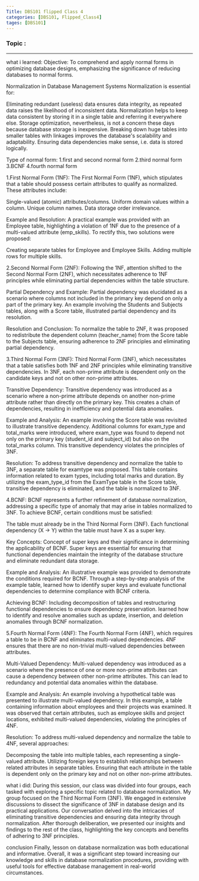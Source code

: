 ```yaml
---
Title: DBS101 flipped Class 4
categories: [DBS101, Flipped_Class4]
tages: [DBS101]
---
```


### Topic : 
----

what i learned:
Objective: To comprehend and apply normal forms in optimizing database designs, emphasizing the significance of reducing databases to normal forms.

Normalization in Database Management Systems
Normalization is essential for:

Eliminating redundant (useless) data ensures data integrity, as repeated data raises the likelihood of inconsistent data.
Normalization helps to keep data consistent by storing it in a single table and referring it everywhere else.
Storage optimization, nevertheless, is not a concern these days because database storage is inexpensive.
Breaking down huge tables into smaller tables with linkages improves the database's scalability and adaptability.
Ensuring data dependencies make sense, i.e. data is stored logically.

Type of normal form:
1.first and second normal form
2.third normal form
3.BCNF
4.fourth normal form


1.First Normal Form (1NF):
The First Normal Form (1NF), which stipulates that a table should possess certain attributes to qualify as normalized. These attributes include:

Single-valued (atomic) attributes/columns.
Uniform domain values within a column.
Unique column names.
Data storage order irrelevance.

Example and Resolution:
A practical example was provided with an Employee table, highlighting a violation of 1NF due to the presence of a multi-valued attribute (emp_skills). To rectify this, two solutions were proposed:

Creating separate tables for Employee and Employee Skills.
Adding multiple rows for multiple skills.

2.Second Normal Form (2NF):
Following the 1NF, attention shifted to the Second Normal Form (2NF), which necessitates adherence to 1NF principles while eliminating partial dependencies within the table structure.

Partial Dependency and Example:
Partial dependency was elucidated as a scenario where columns not included in the primary key depend on only a part of the primary key. An example involving the Students and Subjects tables, along with a Score table, illustrated partial dependency and its resolution.

Resolution and Conclusion:
To normalize the table to 2NF, it was proposed to redistribute the dependent column (teacher_name) from the Score table to the Subjects table, ensuring adherence to 2NF principles and eliminating partial dependency.

3.Third Normal Form (3NF):
Third Normal Form (3NF), which necessitates that a table satisfies both 1NF and 2NF principles while eliminating transitive dependencies. In 3NF, each non-prime attribute is dependent only on the candidate keys and not on other non-prime attributes.

Transitive Dependency:
Transitive dependency was introduced as a scenario where a non-prime attribute depends on another non-prime attribute rather than directly on the primary key. This creates a chain of dependencies, resulting in inefficiency and potential data anomalies.

Example and Analysis:
An example involving the Score table was revisited to illustrate transitive dependency. Additional columns for exam_type and total_marks were introduced, where exam_type was found to depend not only on the primary key (student_id and subject_id) but also on the total_marks column. This transitive dependency violates the principles of 3NF.

Resolution:
To address transitive dependency and normalize the table to 3NF, a separate table for examtype was proposed. This table contains information related to exam types, including total marks and duration. By utilizing the exam_type_id from the ExamType table in the Score table, transitive dependency is eliminated, and the table is normalized to 3NF.

4.BCNF:
BCNF represents a further refinement of database normalization, addressing a specific type of anomaly that may arise in tables normalized to 3NF. To achieve BCNF, certain conditions must be satisfied:

The table must already be in the Third Normal Form (3NF).
Each functional dependency (X → Y) within the table must have X as a super key.

Key Concepts:
Concept of super keys and their significance in determining the applicability of BCNF. Super keys are essential for ensuring that functional dependencies maintain the integrity of the database structure and eliminate redundant data storage.

Example and Analysis:
An illustrative example was provided to demonstrate the conditions required for BCNF. Through a step-by-step analysis of the example table, learned how to identify super keys and evaluate functional dependencies to determine compliance with BCNF criteria.

Achieving BCNF:
Including decomposition of tables and restructuring functional dependencies to ensure dependency preservation. learned how to identify and resolve anomalies such as update, insertion, and deletion anomalies through BCNF normalization.

5.Fourth Normal Form (4NF):
The Fourth Normal Form (4NF), which requires a table to be in BCNF and eliminates multi-valued dependencies. 4NF ensures that there are no non-trivial multi-valued dependencies between attributes.

Multi-Valued Dependency:
Multi-valued dependency was introduced as a scenario where the presence of one or more non-prime attributes can cause a dependency between other non-prime attributes. This can lead to redundancy and potential data anomalies within the database.

Example and Analysis:
An example involving a hypothetical table was presented to illustrate multi-valued dependency. In this example, a table containing information about employees and their projects was examined. It was observed that certain attributes, such as employee skills and project locations, exhibited multi-valued dependencies, violating the principles of 4NF.

Resolution:
To address multi-valued dependency and normalize the table to 4NF, several approaches:

Decomposing the table into multiple tables, each representing a single-valued attribute.
Utilizing foreign keys to establish relationships between related attributes in separate tables.
Ensuring that each attribute in the table is dependent only on the primary key and not on other non-prime attributes.

what i did:
During this session, our class was divided into four groups, each tasked with exploring a specific topic related to database normalization. My group focused on the Third Normal Form (3NF). We engaged in extensive discussions to dissect the significance of 3NF in database design and its practical applications. Our conversation delved into the intricacies of eliminating transitive dependencies and ensuring data integrity through normalization. After thorough deliberation, we presented our insights and findings to the rest of the class, highlighting the key concepts and benefits of adhering to 3NF principles.

conclusion
Finally, lesson on database normalization was both educational and informative. Overall, it was a significant step toward increasing our knowledge and skills in database normalization procedures, providing with useful tools for effective database management in real-world circumstances.






